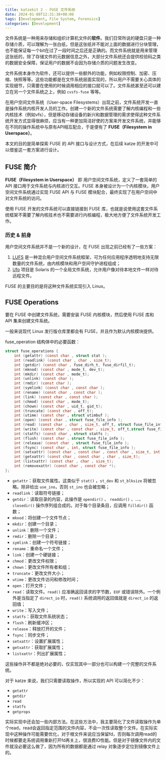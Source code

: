 ```yaml
---
title: katzekit 2 - FUSE 文件系统
date: 2024-01-08T12:31:38+08:00
tags: [Development, File System, Forensics]
categories: [Development]
---
```


文件系统是一种用来存储和组织计算机文件的**软件**。我们日常所说的硬盘只是一种存储介质，可以理解为一张白纸，但是这张纸并不能对上面的数据进行分块管理，也不能保证每一个bit在过了一段时间之后还是正确的。而文件系统就是用来管理这张纸的，除了存储文件的元数据信息之外，大部分文件系统还会提供校验码之类的数据安全保障，保证用户的数据不会因为存储介质的问题发生改变。

文件系统本身作为软件，还可以提供一些额外的功能，例如权限控制、加密、压缩、快照等等。这些功能都是在文件系统层面实现的，所以用户不需要关心具体的实现细节，只需要在使用的时候调用相应的接口就可以了。文件系统甚至还可以建立在另一个文件系统之上，例如 `cvsfs-fuse` 等等。

在用户空间文件系统（User-space Filesystems）出现之前，文件系统开发一直是操作系统内核开发人员的工作。创建一个新的文件系统需要了解内核编程和一些内核技术（例如vfs），但是移动存储设备的新兴和数据管理的需求使得这种文件系统开发方式显得很麻烦，应当有一种更加简洁好使的方案来开发文件系统，并能够在不同的操作系统中与原有API相互配合，于是便有了 **FUSE（Filesystem in Userspace）**。

本文的目的是简单探索 FUSE 的 API 接口与设计方式，在后续 katze 的开发中可以借鉴这一套方案进行设计。

## FUSE 简介

**FUSE（Filesystem in Userspace）** 即 用户空间文件系统，定义了一套简单的 API 接口用于文件系统与内核进行交互。FUSE 本身被设计为一个内核模块，用户空间文件系统通过实现 FUSE API 与 FUSE 模块配合，最终实现了在用户空间中对文件系统的访问。

使用 FUSE 开发的文件系统可以直接链接到 FUSE 库，也就是说使用这套文件系统框架不需要了解内核技术也不需要进行内核编程，极大地方便了文件系统开发工作。

### 历史 & 前身

用户空间文件系统并不是一个新的设计，在 FUSE 出现之前已经有了一些方案：

1. [LUFS](https://en.wikipedia.org/wiki/Linux_Userland_Filesystem) 是一种混合用户空间文件系统框架，可为任何应用程序透明地支持无限数量的文件系统，由内核模块和用户空间守护进程组成；
2. [Ufo](https://dl.acm.org/doi/pdf/10.1145/290409.290410) 项目是 Solaris 的一个全局文件系统，允许用户像对待本地文件一样对待远程文件。

FUSE 的主要目的是将这种文件系统实现引入 Linux。

## FUSE Operations

要在 FUSE 中创建文件系统，需要安装 FUSE 内核模块，然后使用 FUSE 库和 API 集来创建文件系统。

一般来说现代 Linux 发行版仓库里都会有 FUSE，并且作为默认内核模块提供。

fuse_operation 结构体中的必要函数：

```c
struct fuse_operations {
    int (getattr) (const char , struct stat );
    int (readlink) (const char , char , size_t);
    int (getdir) (const char , fuse_dirh_t, fuse_dirfil_t);
    int (mknod) (const char , mode_t, dev_t);
    int (mkdir) (const char , mode_t);
    int (unlink) (const char );
    int (rmdir) (const char );
    int (symlink) (const char , const char );
    int (rename) (const char , const char );
    int (link) (const char , const char );
    int (chmod) (const char , mode_t);
    int (chown) (const char , uid_t, gid_t);
    int (truncate) (const char , off_t);
    int (utime) (const char , struct utimbuf );
    int (open) (const char , struct fuse_file_info );
    int (read) (const char , char , size_t, off_t, struct fuse_file_info );
    int (write) (const char , const char , size_t, off_t,struct fuse_file_info );
    int (statfs) (const char , struct statfs );
    int (flush) (const char , struct fuse_file_info );
    int (release) (const char , struct fuse_file_info );
    int (fsync) (const char , int, struct fuse_file_info );
    int (setxattr) (const char , const char , const char , size_t, int);
    int (getxattr) (const char , const char , char , size_t);
    int (listxattr) (const char , char , size_t);
    int (removexattr) (const char , const char *);
};
```

* `getattr`：获取文件属性。这类似于 `stat()` ，`st_dev` 和 `st_blksize` 将被忽略。除非给出 `use_ino`，否则 `st_ino` 也会被忽略；
* `readlink`：读取符号链接；
* `getdir`：读取目录的内容，此操作是 `opendir()` 、 `readdir()` 、...、 `closedir()` 操作序列组合成的。对于每个目录条目，应调用 `filldir()` 函数；
* `mknod`：将创建一个文件节点；
* `mkdir`：创建一个目录；
* `unlink`：删除一个文件；
* `rmdir`：删除一个目录；
* `symlink`：创建一个符号链接；
* `rename`：重命名一个文件；
* `link`：创建一个硬链接；
* `chmod`：更改文件权限；
* `chown`：更改文件所有者和组；
* `truncate`：更改文件大小；
* `utime`：更改文件访问和修改时间；
* `open`：打开文件；
* `read`：读取文件。`read()` 应准确返回请求的字节数，`EOF` 或错误除外。一个例外是当指定了 `direct_io` 时，`read()` 系统调用的返回值就是 `direct_io` 的返回值；
* `write`：写入文件；
* `statfs`：获取文件系统状态；
* `flush`：刷新缓冲区；
* `release`：释放打开的文件；
* `fsync`：同步文件；
* `setxattr`：设置扩展属性；
* `getxattr`：获取扩展属性；
* `listxattr`：列出扩展属性；

这些操作并不都是绝对必要的，仅实现其中一部分也可以构建一个完整的文件系统。

对于 katze 来说，我们只需要读取操作，所以实现的 API 可以简化不少：

* `getattr`
* `getdir`
* `read`
* `statfs`
* `getprops`

实际实现中还会加一些内部方法。在这些方法中，我主要简化了文件读取操作为单个read，read会返回指定范围的文件内容，不会一次性读取整个文件。在实际实现中这种操作可能需要优化，对于根文件来说应当保留fd，否则每次调用read的时候都要走系统调用重新打开fd再关上，很浪费IO性能。但是对于镜像文件内的文件就没必要这么做了，因为所有的数据都是通过 relay 对象逐步定位到镜像文件上的。
